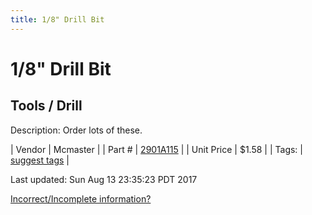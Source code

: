 ```yaml
---
title: 1/8" Drill Bit
---
```


# 1/8" Drill Bit
## Tools / Drill
Description: 	Order lots of these.  

| Vendor | Mcmaster | 
| Part # | [2901A115](https://www.mcmaster.com/#2901A115) | 
| Unit Price | $1.58 | 
| Tags: | [suggest tags](https://docs.google.com/forms/d/e/1FAIpQLSeWyY8v3RgOty-MyWmh9U0iivNYN_molChYyS-0U-o-kOAv_g/viewform) | 

Last updated: Sun Aug 13 23:35:23 PDT 2017

 [Incorrect/Incomplete information?](https://docs.google.com/forms/d/e/1FAIpQLSeWyY8v3RgOty-MyWmh9U0iivNYN_molChYyS-0U-o-kOAv_g/viewform)